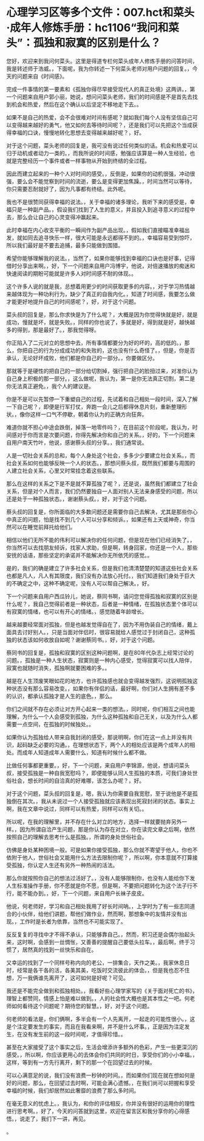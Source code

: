 # 心理学习区等多个文件：007.hct和菜头·成年人修炼手册：hc1106“我问和菜头”：孤独和寂寞的区别是什么？

您好，欢迎来到我问何菜头。这里是得道专栏何菜头成年人修炼手册的问答时间，我是转述师于浩威。，下面呢，我为你转述一下何菜头老师对用户问题的回复。，今天的问题来自《时间感》。

完成一件事情的第一要素和《孤独你得尽早接受现代人的真正处境》这两讲。，第一个问题来自用户郭小丽，她说，想问问菜头老师，我们的时间感是不是首先去找到机会和热爱，然后在这个确认以后坚定不移地走下去。。

如果不是自己的热爱，会不会很难对时间有感呢？就如我们每个人没有坚信自己可以变得越来越好的勇气，他又如何去等待时间呢？，还是我们可以先把这个当成获得幸福的口诀，慢慢地转化思想去变得越来越好呢？，好。

对于这个问题，菜头老师的回复是，我可没有说过任何类似的话。机会和热爱可以归于动机或者动力一类的。，而我所说的时间感，勉强应该算是一种人生经验，也就是完整经历一个事件或者一样事物从开始到终结的全过程。

因此而建立起来的一种个人对时间的感受。，反倒是，如果你的动机很强，冲动很强，要么会不能觉察到时间的流逝，要么是变得更加焦躁。，时间当然可以等待，你只需要忍耐就好了，因为凡事都有终结。此外呢。

我也不是很赞同获得幸福的说法。，关于幸福的诸多理论，我听下来的感受是，幸福只是一种副产品。，假设我们找到了人生的意义，并且投入到追寻意义的过程中去，那么会让自己的心灵变得冲赢起来。

此时幸福在内心收支平衡的一瞬间作为副产品出现。，假如我们直接瞄准幸福出发，就如同去追寻快乐一样，很大可能是永远都得不到的。，幸福容易受到惊吓，所以我们最好是不要去追捕，最多只能做到围猎。

希望你能够理解我的说法。，当然了，如果你能够找到幸福的口诀也是好事，记得借时分享出来啊。，好，下一个问题来自用户冯博宇，他说，对倍速播放的痴迷和快速阅读的期盼可能就是许多人对时间感不耐的体现。。

这个许多人说的就是我，总想着用更少的时间获取更多的内容。，对于学习热情越来越体现为一种功利行为，缺少了真正的自我内化。，知道了时间感，我要怎么做才能更好地提升自己的时间感呢？，好，对于这个问题。

菜头叔的回复是，那么你求快是为了什么呢？，大概是因为你觉得快就是好，就是成功，慢就是坏，就是失败。，同样的你也说了，多就是好，得到就是好，越快越多的得到，那是最好了。，那我觉得呀。

你正陷入了二元对立的思想中去，所有事情都要分为好的坏的，高的低的。，那么，你把自己的行为分成成功的和失败的，这也没有什么奇怪了。，但是，你是否承认，无论好坏成败，他们都是你自己的一部分。，你要做区分。

那就等于是硬性的把自己的一部分给切割掉，强行把自己的脸扭过来，对准你认为自己身上积极的那一部分。，这么做呢，我认为，第一是你无法真正切割，第二是你无法真正避免。，我个人的建议是。

你是不是可以先暂停一下重塑自己的过程，先试着和自己相处一段时间，深入了解一下自己呢？，即便是行军打仗，奔跑一会儿之后都得休息片刻，重新整理形状。，像你这样一口气不停歇，朝着你认为的正确方向狂奔。

难道你就不担心中途会跌倒，掉落一地零件吗？，在目前这个阶段呢，我认为，时间感对于你而言是次要问题，你得先解决你和自己的关系。，好的，下一个问题来自用户南天竹叶，他说，感谢蔡头叔的分享。，我们通常说。

人是一切社会关系的总和，每个人身处这个社会，多多少少要建立社会关系。，而社会关系如何也能够反映一个人的状态。，那想问蔡头叔，既然我们都要与周围的人建立社会关系，心里又时常挂念着这些联系。

那么在这样的关系之下是不是就不算孤独了呢？，还是说，虽然我们都建立了社会关系，但是对个人而言，我们仍然要独自一人面对别人无法亲身感受的问题，所以还是处于一种孤独状态。，谢谢蔡头叔。，好，对于这个问题。

蔡头叔的回复是，你所面临的大多数问题还是需要你自己去解决，尤其是那些你心中真正的问题，怕是找不到几个人可以分享和倾诉。，如果还有上天或神奇，你当然可以在睡觉前拜托给他们。

相信以他们无所不能的伟利可以解决你的任何问题，但是现在他们已经消失了。，你当然可以去找朋友倾诉，找家人求助，但是啊，转身回家，你还是一个人，那些安抚的话语，那些坚定的承诺并不能解决你无所依凭的感觉。。

是的，我们的确是建立了许多社会关系，但是我们也清清楚楚的知道这些社会关系也都是凡人，凡人有其限度，我们没有办法放心托付。，我们知道我们身处于巨大的不确定之中，这种不确定呢，没有人可以帮自己解决。，好。

下一个问题来自用户西瓜铃儿，她说，蔡同书啊，请问您觉得孤独和寂寞的区别是什么呢？，我自己觉得前者是一种状态，后者是一种情绪，在孤独状态里个体可以有寂寞的情绪，也可以有开心的情绪。，感觉随着年龄增长。

越来越要经常面对孤独，但是也越发觉得自在了，因为不用伪装自己的情绪，戴上面具去讨好别人。，只是当面对伴侣时，很容易就给人感觉过于封闭自己，这种孤独的状态该如何收放自如呢？谢谢蔡同书。，好，对于这个问题。

蔡同书的回复是，孤独和寂寞的区别这种问题啊，是在80年代杂志上经常讨论的问题。，孤独是一种人生状态，寂寞则是一种内心感受，觉得寂寞可以找人陪伴，寂寞也就随时消失，孤独啊就要困难的多。。

越是在人生顶废笑眼如花的地方，也许孤独感也就会变得越发强烈，这说明孤独这种状态没有那么容易改变。，如果你有伴侣的话，最好啊，你们对人生拥有差不多的认识，都承认孤独才是人生的底色。，那么。

你们之间就不存在必须让对方开心起来一类的想法。，同时呢，你们相互之间也能理解，为什么一个人会感受到孤独，为什么这种孤独和自己无关，以及为什么人都需要一点空间，在孤独的时候独处。。

如果你认为孤独给人带来自我封闭的感受，那说明啊，你们在这一点上并没有共识，起码缺乏必要的沟通。，在理想状态下，两个人的相处应该是两个成年人的相处。而成年人知道成年人需要什么，知道有时候什么都不做。

比做任何事都更重要。，好，下一个问题，来自用户李锦源，他说，想请问菜头叔，接受孤独是一种自我宽慰吗？，即便能够认同人生孤独的本质，可我们身处世俗社会，想长时间的自洽真的好难哪，该怎么办呢？，好。

对于这个问题，菜头叔的回复是，嗯，我认为你需要自我宽慰，至于说他是不是孤独倒在其次。，我从未说过一个人接受孤独就应该表现出死寂封闭的状态。事实上啊，我在文章中说过，同样可以有热爱，同样可以有关切。。

所以呢，在我的理解里，并不存在什么对立的地方，选择一样就要抛弃另外一样。，因为所谓自洽产生问题，那是你认为存在对立，你在读完文章之后啊，依然按照自己的理解去思考什么是孤独。，所谓的身处世俗社会。

仿佛是身处某种困境一般。可是如果你接受孤独，那么你就不寄望于他人，你也不依附于他人，世俗社会又能用什么方法去限制你呢？，所以啊，你本意就不打算接受孤独，你认定人生还有另外一种热闹的活法。

那么你就按照你自己的想法过活好了。，没有人能够限制你，也没有人能给你下发人生标准操作手册，你不愿就是你不愿，但是啊，不要把问题转化为这个法子行不行，能不能办到。，好，下一个问题，来自用户长袜子皮皮。

他说，何老师好，学习和自己相处我用了好长时间呐。，上学时为了有一些志同道合的小伙伴，给他们讲题，帮他们做作业，然而啊，那想象中的友情并没有出现。，工作时是长者为依靠，当然也不可能实现了。

反反复复的寻找中才不得不承认，只能够靠自己。，然而，积习还是会偶尔抬起头来，这时啊，会感到一丝惆怅，又善善的提醒自己要低头拉车。，最后啊，终于习惯了，居然真的找到一丝快乐和自在。

又幸运的找到了一个同样号称内向的老公，一排集合，天作之美。，我家休息日时，经常是各干各的活，各美其美，吃饭时交流彼此的体会。，但是我也忍不住想，万一我俩谁先离开了，这可如何是好呢？可见。

我还是不能完全做到和孤独相处。，我看好些心理学家写的《关于面对死亡的书》，理智上都赞同，情感上怕是难以做到。，人的社会性大概也是其本性之一吧。何老师如何看待这个问题呢？期待您的智慧。，好，对于这个问题。

何老师的看法是，你们俩啊，多半会有一个人先离开，一起走的可能性很小。，这是个注定要发生的事实，而且在我看来啊，并不是什么坏事。，正是因为注定发生，在没有发生前的这一段时间呢，才值得珍惜。。

甚至在大家接受了这个事实之后，生活会增添许多额外的色彩，产生一些更深沉的感受。，所以啊，你应该更用心的去体会你们共同的时日，享受你们的小小幸福。，这样，等到有一方先行离开，剩下的那一个在回望过去的时候。

可以心满意足的说，我们没有浪费一秒钟的时间。，而如果你们现在就在想如何是好的问题，那么，在回望过去时啊，可能会满心遗憾。，在我们尚可以把握和享受幸福的时候，我们却居然如此奢靡的浪费了那么多时间。

在毫无意义的忧虑上。，我认为，和你的评估相反，你并没有很好的运用你的理性进行思考啊。，好了，今天的问答就到这里，欢迎在留言区和我分享你的心得感悟。，说走了，我们下一讲，再见。

。